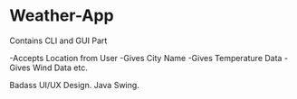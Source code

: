 # Weather-App

Contains CLI and GUI Part

-Accepts Location from User
-Gives City Name
-Gives Temperature Data
-Gives Wind Data etc.

Badass UI/UX Design. Java Swing.

